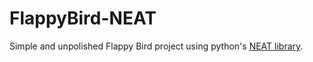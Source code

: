 # FlappyBird-NEAT

Simple and unpolished Flappy Bird project using python's [NEAT library](https://neat-python.readthedocs.io/en/latest/index.html).


